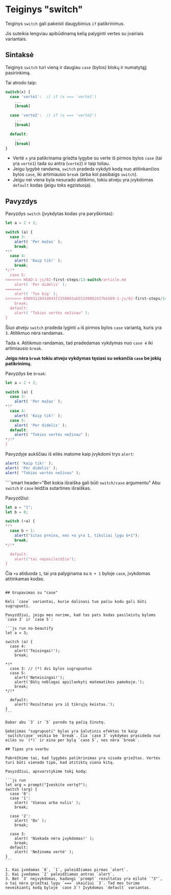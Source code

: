 # Teiginys "switch"

Teiginys `switch` gali pakeisti daugybinius `if` patikrinimus.

Jis suteikia lengviau apibūdinamą kelią palyginti vertes su įvairiais variantais.

## Sintaksė

Teiginys `switch` turi vieną ir daugiau `case` (bylos) blokų ir numatytąjį pasirinkimą.

Tai atrodo taip:

```js no-beautify
switch(x) {
  case 'vertė1':  // if (x === 'vertė1')
    ...
    [break]

  case 'vertė2':  // if (x === 'vertė2')
    ...
    [break]

  default:
    ...
    [break]
}
```

- Vertė `x` yra patikrinama griežta lygybe su verte iš pirmos bylos `case` (tai yra `vertė1`) tada su antra (`vertė2`) ir taip toliau.
- Jeigu lygybė randama, `switch` pradeda vykdyti kodą nuo atitinkančios bylos `case`, iki artimiausio `break` (arba kol pasibaigs `switch`).
- Jeigu nei viena byla nesurado atitikimo, tokiu atveju yra įvykdomas `default` kodas (jeigu toks egzistuoja).

## Pavyzdys

Pavyzdys `switch` (įvykdytas kodas yra paryškintas):

```js run
let a = 2 + 2;

switch (a) {
  case 3:
    alert( 'Per mažas' );
    break;
*!*
  case 4:
    alert( 'Kaip tik!' );
    break;
*/!*
  case 5:
<<<<<<< HEAD:1-js/02-first-steps/13-switch/article.md
    alert( 'Per didelis' );
=======
    alert( 'Too big' );
>>>>>>> 6989312841d843f2350803ab552d9082437be569:1-js/02-first-steps/14-switch/article.md
    break;
  default:
    alert( "Tokios vertės nežinau" );
}
```

Šiuo atveju `switch` pradeda lyginti `a` iš pirmos bylos `case` variantą, kuris yra `3`. Atitikmuo nėra randamas.

Tada `4`. Atitikmuo randamas, tad pradedamas vykdymas nuo `case 4` iki artimiausio `break`.

**Jeigu nėra `break` tokiu atveju vykdymas tęsiasi su sekančia `case` be jokių patikrinimų.**

Pavyzdys be `break`:

```js run
let a = 2 + 2;

switch (a) {
  case 3:
    alert( 'Per mažas' );
*!*
  case 4:
    alert( 'Kaip tik!' );
  case 5:
    alert( 'Per didelis' );
  default:
    alert( "Tokios vertės nežinau" );
*/!*
}
```

Pavyzdyje aukščiau iš eilės matome kaip įvykdomi trys `alert`:

```js
alert( 'Kaip tik!' );
alert( 'Per didelis' );
alert( "Tokios vertės nežinau" );
```

````smart header="Bet kokia išraiška gali būti `switch/case` argumentu"
Abu `switch` ir `case` leidžia sutartines išraiškas.

Pavyzdžiui:

```js run
let a = "1";
let b = 0;

switch (+a) {
*!*
  case b + 1:
    alert("šitas preina, nes +a yra 1, tiksliai lygu b+1");
    break;
*/!*

  default:
    alert("tai nepasileidžia");
}
```
Čia `+a` atiduoda `1`, tai yra palyginama su `b + 1` byloje `case`, įvykdomas atitinkamas kodas.
````

## Grupavimas su "case"

Keli `case` variantai, kurie dalinasi tuo pačiu kodu gali būti sugrupuoti.

Pavyzdžiui, jeigu mes norime, kad tas pats kodas pasileistų byloms `case 3` ir `case 5`:

```js run no-beautify
let a = 3;

switch (a) {
  case 4:
    alert('Teisingai!');
    break;

*!*
  case 3: // (*) dvi bylos sugrupuotos
  case 5:
    alert('Neteisingai!');
    alert('Būtų neblogai apsilankyti matematikos pamokoje.');
    break;
*/!*

  default:
    alert('Rezultatas yra iš tikrųjų keistas.');
}
```

Dabar abu `3` ir `5` parodo tą pačią žinutę.

Gebėjimas "sugrupuoti" bylas yra šalutinis efektas to kaip `switch/case` veikia be `break`. Čia `case 3` vykdymas prasideda nuo eilės su `(*)` ir eina per bylą `case 5`, nes nėra `break`.

## Tipas yra svarbu

Pabrėžkime tai, kad lygybės patikrinimas yra visada griežtas. Vertės turi būti vienodo tipo, kad atitiktų viena kitą.

Pavyzdžiui, apsvarstykime tokį kodą:

```js run
let arg = prompt("Įveskite vertę?");
switch (arg) {
  case '0':
  case '1':
    alert( 'Vienas arba nulis' );
    break;

  case '2':
    alert( 'Du' );
    break;

  case 3:
    alert( 'Niekada nėra įvykdomas!' );
    break;
  default:
    alert( 'Nežinoma vertė' );
}
```

1. Kai įvedamas `0`, `1`, paleidžiamas pirmas `alert`.
2. Kai įvedamas `2` paleidžiamas antras `alert`.
3. Bet `3` neįvykdomas, kadangi `prompt` rezultatas yra eilutė `"3"`, o tai nėra griežtai lygu `===` skaičiui `3`. Tad mes turime neveikiantį kodą byloje `case 3`! Įvykdomas `default` variantas.

